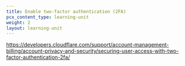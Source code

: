 ```yaml
---
title: Enable two-factor authentication (2FA)
pcx_content_type: learning-unit
weight: 2
layout: learning-unit
---
```


https://developers.cloudflare.com/support/account-management-billing/account-privacy-and-security/securing-user-access-with-two-factor-authentication-2fa/